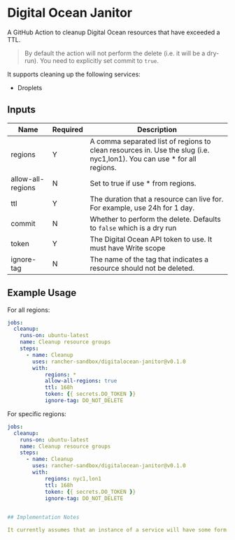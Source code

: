 # Digital Ocean Janitor

A GitHub Action to cleanup Digital Ocean resources that have exceeded a TTL.

> By default the action will not perform the delete (i.e. it will be a dry-run). You need to explicitly set commit to `true`.

It supports cleaning up the following services:

- Droplets

## Inputs

| Name              | Required | Description                                                                            |
| ----------------- | -------- | -------------------------------------------------------------------------------------- |
| regions           | Y        | A comma separated list of regions to clean resources in. Use the slug (i.e. nyc1,lon1). You can use * for all regions. |
| allow-all-regions | N        | Set to true if use * from regions.                                                     |
| ttl               | Y        | The duration that a resource can live for. For example, use 24h for 1 day.             |
| commit            | N        | Whether to perform the delete. Defaults to `false` which is a dry run                  |
| token             | Y        | The Digital Ocean API token to use. It must have Write scope                           |
| ignore-tag        | N        | The name of the tag that indicates a resource should not be deleted.                   |

## Example Usage

For all regions:

```yaml
jobs:
  cleanup:
    runs-on: ubuntu-latest
    name: Cleanup resource groups
    steps:
      - name: Cleanup
        uses: rancher-sandbox/digitalocean-janitor@v0.1.0
        with:
            regions: *
            allow-all-regions: true
            ttl: 168h
            token: {{ secrets.DO_TOKEN }}
            ignore-tag: DO_NOT_DELETE
```

For specific regions:

```yaml
jobs:
  cleanup:
    runs-on: ubuntu-latest
    name: Cleanup resource groups
    steps:
      - name: Cleanup
        uses: rancher-sandbox/digitalocean-janitor@v0.1.0
        with:
            regions: nyc1,lon1
            ttl: 168h
            token: {{ secrets.DO_TOKEN }}
            ignore-tag: DO_NOT_DELETE
    

## Implementation Notes

It currently assumes that an instance of a service will have some form of creation date. This means that the implementation can be simpler as it doesn't need to adopt a "mark & sweep" pattern that requires saving state between runs of the action.

